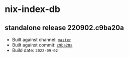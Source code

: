 # nix-index-db
## standalone release 220902.c9ba20a
- Built against channel: [`master`](https://github.com/nixos/nixpkgs/tree/master)
- Built against commit: [`c9ba20a`](https://github.com/NixOS/nixpkgs/commit/c9ba20a7231b323b619161fdcaf1cbbd2067e5bf)
- Build date: `2022-09-02`
